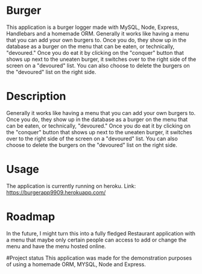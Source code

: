 # Burger
This application is a burger logger made with MySQL, Node, Express, Handlebars and a homemade ORM. Generally it works like having a menu that you can add your own burgers to. Once you do, they show up in the database as a burger on the menu that can be eaten, or technically, "devoured." Once you do eat it by clicking on the "conquer" button that shows up next to the uneaten burger, it switches over to the right side of the screen on a "devoured" list. You can also choose to delete the burgers on the "devoured" list on the right side.


# Description
Generally it works like having a menu that you can add your own burgers to. Once you do, they show up in the database as a burger on the menu that can be eaten, or technically, "devoured." Once you do eat it by clicking on the "conquer" button that shows up next to the uneaten burger, it switches over to the right side of the screen on a "devoured" list. You can also choose to delete the burgers on the "devoured" list on the right side.

<!-- Visuals
Depending on what you are making, it can be a good idea to include screenshots or even a video (you'll frequently see GIFs rather than actual videos). Tools like ttygif can help, but check out Asciinema for a more sophisticated method. -->
# Usage
The application is currently running on heroku.
Link: https://burgerapp9909.herokuapp.com/

# Roadmap
In the future, I might turn this into a fully fledged Restaurant application with a menu that maybe only certain people can access to add or change the menu and have the menu hosted online.

#Project status
This application was made for the demonstration purposes of using a homemade ORM, MYSQL, Node and Express.

